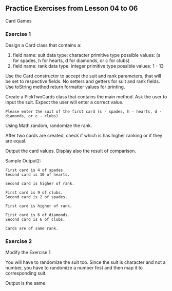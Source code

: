 ## Practice Exercises from Lesson 04 to 06

Card Games

### Exercise 1
Design a Card class that contains a:
1. field name: suit
   data type: character primitive type
   possible values: (s for spades, h for hearts, d for diamonds,
                    or c for clubs) 
2. field name: rank
   data type: integer primitive type
   possible values: 1 - 13
   
Use the Card constructor to accept the suit and rank parameters,
that will be set to respective fields.
No setters and getters for suit and rank fields.
Use toString method return formatter values for printing.

Create a PickTwoCards class that contains the main method. 
Ask the user to input the suit.
Expect the user will enter a correct value.

```
Please enter the suit of the first card (s - spades, h - hearts, d - diamonds, or c - clubs)
```

Using Math.random, randomize the rank.

After two cards are created, check if which is has higher ranking or if they are equal.

Output the card values. Display also the result of comparison.

Sample Output2:

```
First card is 4 of spades.
Second card is 10 of hearts.

Second card is higher of rank.
```

```
First card is 9 of clubs.
Second card is 2 of spades.

First card is higher of rank.
```

```
First card is 6 of diamonds.
Second card is 6 of clubs.

Cards are of same rank.
```

### Exercise 2

Modify the Exercise 1.

You will have to randomize the suit too.
Since the suit is character and not a number, you have to randomize a number first
and then map it to corresponding suit.

Output is the same.




